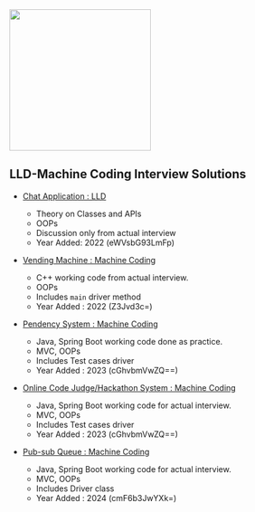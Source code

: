 <img src="https://cdn-icons-png.flaticon.com/512/2519/2519375.png" height="250px" width="250px">

## LLD-Machine Coding Interview Solutions


- [Chat Application : LLD](https://github.com/alpha74/LLD-MachineCoding/tree/main/eWVsbG93LmFp/Chat_Application)
  - Theory on Classes and APIs 
  - OOPs
  - Discussion only from actual interview
  - Year Added: 2022 (eWVsbG93LmFp)


- [Vending Machine : Machine Coding](https://github.com/alpha74/LLD-MachineCoding/tree/main/Z3Jvd3c%3D/Vending_Machine)
  - C++ working code from actual interview.
  - OOPs
  - Includes `main` driver method
  - Year Added : 2022 (Z3Jvd3c=)
 
  
- [Pendency System : Machine Coding](https://github.com/alpha74/PendencySystem_JavaSpringBoot)
  - Java, Spring Boot working code done as practice.
  - MVC, OOPs
  - Includes Test cases driver
  - Year Added : 2023 (cGhvbmVwZQ==)
  
  
- [Online Code Judge/Hackathon System : Machine Coding](https://github.com/alpha74/OnlineJudge_JavaSpringBoot)
  - Java, Spring Boot working code for actual interview.
  - MVC, OOPs
  - Includes Test cases driver
  - Year Added : 2023 (cGhvbmVwZQ==)
 
- [Pub-sub Queue : Machine Coding](https://github.com/alpha74/Pub-Sub-Queue_JavaSpringBoot)
  - Java, Spring Boot working code for actual interview.
  - MVC, OOPs
  - Includes Driver class
  - Year Added : 2024 (cmF6b3JwYXk=)
